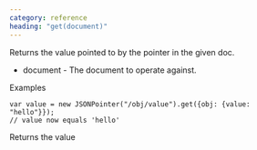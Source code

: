 ```yaml
---
category: reference
heading: "get(document)"
---
```


Returns the value pointed to by the pointer in the given doc.

* document - The document to operate against.

Examples

    var value = new JSONPointer("/obj/value").get({obj: {value: "hello"}});
    // value now equals 'hello'

Returns the value
